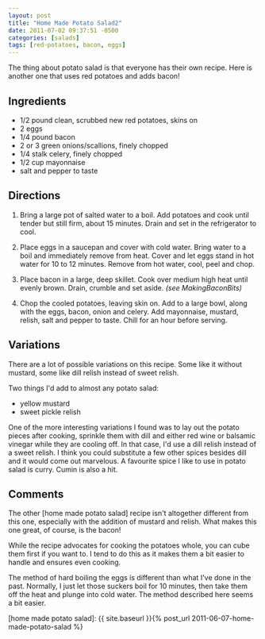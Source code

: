 ```yaml
---
layout: post
title: "Home Made Potato Salad2"
date: 2011-07-02 09:37:51 -0500
categories: [salads]
tags: [red-potatoes, bacon, eggs]
---
```

The thing about potato salad is that everyone has their own
recipe. Here is another one that uses red potatoes and adds bacon!

## Ingredients

* 1/2 pound clean, scrubbed new red potatoes, skins on
* 2 eggs
* 1/4 pound bacon
* 2 or 3 green onions/scallions, finely chopped
* 1/4 stalk celery, finely chopped
* 1/2 cup mayonnaise
* salt and pepper to taste

## Directions

1.  Bring a large pot of salted water to a boil. Add potatoes and cook until tender but still firm, about 15 minutes. Drain and set in the refrigerator to cool.

1.  Place eggs in a saucepan and cover with cold water. Bring water to a boil and immediately remove from heat. Cover and let eggs stand in hot water for 10 to 12 minutes. Remove from hot water, cool, peel and chop.

1.  Place bacon in a large, deep skillet. Cook over medium high heat until evenly brown. Drain, crumble and set aside. *(see MakingBaconBits)*

1.  Chop the cooled potatoes, leaving skin on. Add to a large bowl, along with the eggs, bacon, onion and celery. Add mayonnaise, mustard, relish, salt and pepper to taste. Chill for an hour before serving.



## Variations

There are a lot of possible variations on this recipe. Some like it without mustard, some like dill relish instead of sweet relish.

Two things I'd add to almost any potato salad:

* yellow mustard
* sweet pickle relish


One of the more interesting variations I found was to lay out the
potato pieces after cooking, sprinkle them with dill and either red
wine or balsamic vinegar while they are cooling off. In that case, I'd
use a dill relish instead of a sweet relish. I think you could
substitute a few other spices besides dill and it would come out
marvelous. A favourite spice I like to use in potato salad is
curry. Cumin is also a hit.

## Comments

The other [home made potato salad] recipe isn't altogether different from
this one, especially with the addition of mustard and relish. What
makes this one great, of course, is the bacon!

While the recipe advocates for cooking the potatoes whole, you can
cube them first if you want to. I tend to do this as it makes them a
bit easier to handle and ensures even cooking.

The method of hard boiling the eggs is different than what I've done
in the past. Normally, I just let those suckers boil for 10 minutes,
then take them off the heat and plunge into cold water. The method
described here seems a bit easier.

[home made potato salad]: {{ site.baseurl }}{% post_url 2011-06-07-home-made-potato-salad %}
